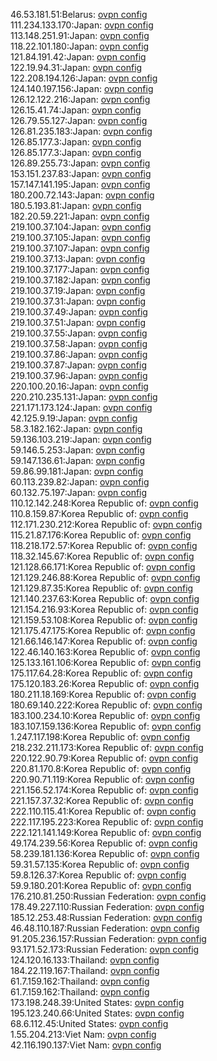 46.53.181.51:Belarus: [ovpn config](vpn/46_53_181_51.ovpn)  
111.234.133.170:Japan: [ovpn config](vpn/111_234_133_170.ovpn)  
113.148.251.91:Japan: [ovpn config](vpn/113_148_251_91.ovpn)  
118.22.101.180:Japan: [ovpn config](vpn/118_22_101_180.ovpn)  
121.84.191.42:Japan: [ovpn config](vpn/121_84_191_42.ovpn)  
122.19.94.31:Japan: [ovpn config](vpn/122_19_94_31.ovpn)  
122.208.194.126:Japan: [ovpn config](vpn/122_208_194_126.ovpn)  
124.140.197.156:Japan: [ovpn config](vpn/124_140_197_156.ovpn)  
126.12.122.216:Japan: [ovpn config](vpn/126_12_122_216.ovpn)  
126.15.41.74:Japan: [ovpn config](vpn/126_15_41_74.ovpn)  
126.79.55.127:Japan: [ovpn config](vpn/126_79_55_127.ovpn)  
126.81.235.183:Japan: [ovpn config](vpn/126_81_235_183.ovpn)  
126.85.177.3:Japan: [ovpn config](vpn/126_85_177_3.ovpn)  
126.85.177.3:Japan: [ovpn config](vpn/126_85_177_3.ovpn)  
126.89.255.73:Japan: [ovpn config](vpn/126_89_255_73.ovpn)  
153.151.237.83:Japan: [ovpn config](vpn/153_151_237_83.ovpn)  
157.147.141.195:Japan: [ovpn config](vpn/157_147_141_195.ovpn)  
180.200.72.143:Japan: [ovpn config](vpn/180_200_72_143.ovpn)  
180.5.193.81:Japan: [ovpn config](vpn/180_5_193_81.ovpn)  
182.20.59.221:Japan: [ovpn config](vpn/182_20_59_221.ovpn)  
219.100.37.104:Japan: [ovpn config](vpn/219_100_37_104.ovpn)  
219.100.37.105:Japan: [ovpn config](vpn/219_100_37_105.ovpn)  
219.100.37.107:Japan: [ovpn config](vpn/219_100_37_107.ovpn)  
219.100.37.13:Japan: [ovpn config](vpn/219_100_37_13.ovpn)  
219.100.37.177:Japan: [ovpn config](vpn/219_100_37_177.ovpn)  
219.100.37.182:Japan: [ovpn config](vpn/219_100_37_182.ovpn)  
219.100.37.19:Japan: [ovpn config](vpn/219_100_37_19.ovpn)  
219.100.37.31:Japan: [ovpn config](vpn/219_100_37_31.ovpn)  
219.100.37.49:Japan: [ovpn config](vpn/219_100_37_49.ovpn)  
219.100.37.51:Japan: [ovpn config](vpn/219_100_37_51.ovpn)  
219.100.37.55:Japan: [ovpn config](vpn/219_100_37_55.ovpn)  
219.100.37.58:Japan: [ovpn config](vpn/219_100_37_58.ovpn)  
219.100.37.86:Japan: [ovpn config](vpn/219_100_37_86.ovpn)  
219.100.37.87:Japan: [ovpn config](vpn/219_100_37_87.ovpn)  
219.100.37.96:Japan: [ovpn config](vpn/219_100_37_96.ovpn)  
220.100.20.16:Japan: [ovpn config](vpn/220_100_20_16.ovpn)  
220.210.235.131:Japan: [ovpn config](vpn/220_210_235_131.ovpn)  
221.171.173.124:Japan: [ovpn config](vpn/221_171_173_124.ovpn)  
42.125.9.19:Japan: [ovpn config](vpn/42_125_9_19.ovpn)  
58.3.182.162:Japan: [ovpn config](vpn/58_3_182_162.ovpn)  
59.136.103.219:Japan: [ovpn config](vpn/59_136_103_219.ovpn)  
59.146.5.253:Japan: [ovpn config](vpn/59_146_5_253.ovpn)  
59.147.136.61:Japan: [ovpn config](vpn/59_147_136_61.ovpn)  
59.86.99.181:Japan: [ovpn config](vpn/59_86_99_181.ovpn)  
60.113.239.82:Japan: [ovpn config](vpn/60_113_239_82.ovpn)  
60.132.75.197:Japan: [ovpn config](vpn/60_132_75_197.ovpn)  
110.12.142.248:Korea Republic of: [ovpn config](vpn/110_12_142_248.ovpn)  
110.8.159.87:Korea Republic of: [ovpn config](vpn/110_8_159_87.ovpn)  
112.171.230.212:Korea Republic of: [ovpn config](vpn/112_171_230_212.ovpn)  
115.21.87.176:Korea Republic of: [ovpn config](vpn/115_21_87_176.ovpn)  
118.218.172.57:Korea Republic of: [ovpn config](vpn/118_218_172_57.ovpn)  
118.32.145.67:Korea Republic of: [ovpn config](vpn/118_32_145_67.ovpn)  
121.128.66.171:Korea Republic of: [ovpn config](vpn/121_128_66_171.ovpn)  
121.129.246.88:Korea Republic of: [ovpn config](vpn/121_129_246_88.ovpn)  
121.129.87.35:Korea Republic of: [ovpn config](vpn/121_129_87_35.ovpn)  
121.140.237.63:Korea Republic of: [ovpn config](vpn/121_140_237_63.ovpn)  
121.154.216.93:Korea Republic of: [ovpn config](vpn/121_154_216_93.ovpn)  
121.159.53.108:Korea Republic of: [ovpn config](vpn/121_159_53_108.ovpn)  
121.175.47.175:Korea Republic of: [ovpn config](vpn/121_175_47_175.ovpn)  
121.66.146.147:Korea Republic of: [ovpn config](vpn/121_66_146_147.ovpn)  
122.46.140.163:Korea Republic of: [ovpn config](vpn/122_46_140_163.ovpn)  
125.133.161.106:Korea Republic of: [ovpn config](vpn/125_133_161_106.ovpn)  
175.117.64.28:Korea Republic of: [ovpn config](vpn/175_117_64_28.ovpn)  
175.120.183.26:Korea Republic of: [ovpn config](vpn/175_120_183_26.ovpn)  
180.211.18.169:Korea Republic of: [ovpn config](vpn/180_211_18_169.ovpn)  
180.69.140.222:Korea Republic of: [ovpn config](vpn/180_69_140_222.ovpn)  
183.100.234.10:Korea Republic of: [ovpn config](vpn/183_100_234_10.ovpn)  
183.107.159.136:Korea Republic of: [ovpn config](vpn/183_107_159_136.ovpn)  
1.247.117.198:Korea Republic of: [ovpn config](vpn/1_247_117_198.ovpn)  
218.232.211.173:Korea Republic of: [ovpn config](vpn/218_232_211_173.ovpn)  
220.122.90.79:Korea Republic of: [ovpn config](vpn/220_122_90_79.ovpn)  
220.81.170.8:Korea Republic of: [ovpn config](vpn/220_81_170_8.ovpn)  
220.90.71.119:Korea Republic of: [ovpn config](vpn/220_90_71_119.ovpn)  
221.156.52.174:Korea Republic of: [ovpn config](vpn/221_156_52_174.ovpn)  
221.157.37.32:Korea Republic of: [ovpn config](vpn/221_157_37_32.ovpn)  
222.110.115.41:Korea Republic of: [ovpn config](vpn/222_110_115_41.ovpn)  
222.117.195.223:Korea Republic of: [ovpn config](vpn/222_117_195_223.ovpn)  
222.121.141.149:Korea Republic of: [ovpn config](vpn/222_121_141_149.ovpn)  
49.174.239.56:Korea Republic of: [ovpn config](vpn/49_174_239_56.ovpn)  
58.239.181.136:Korea Republic of: [ovpn config](vpn/58_239_181_136.ovpn)  
59.31.57.135:Korea Republic of: [ovpn config](vpn/59_31_57_135.ovpn)  
59.8.126.37:Korea Republic of: [ovpn config](vpn/59_8_126_37.ovpn)  
59.9.180.201:Korea Republic of: [ovpn config](vpn/59_9_180_201.ovpn)  
176.210.81.250:Russian Federation: [ovpn config](vpn/176_210_81_250.ovpn)  
178.49.227.110:Russian Federation: [ovpn config](vpn/178_49_227_110.ovpn)  
185.12.253.48:Russian Federation: [ovpn config](vpn/185_12_253_48.ovpn)  
46.48.110.187:Russian Federation: [ovpn config](vpn/46_48_110_187.ovpn)  
91.205.236.157:Russian Federation: [ovpn config](vpn/91_205_236_157.ovpn)  
93.171.52.173:Russian Federation: [ovpn config](vpn/93_171_52_173.ovpn)  
124.120.16.133:Thailand: [ovpn config](vpn/124_120_16_133.ovpn)  
184.22.119.167:Thailand: [ovpn config](vpn/184_22_119_167.ovpn)  
61.7.159.162:Thailand: [ovpn config](vpn/61_7_159_162.ovpn)  
61.7.159.162:Thailand: [ovpn config](vpn/61_7_159_162.ovpn)  
173.198.248.39:United States: [ovpn config](vpn/173_198_248_39.ovpn)  
195.123.240.66:United States: [ovpn config](vpn/195_123_240_66.ovpn)  
68.6.112.45:United States: [ovpn config](vpn/68_6_112_45.ovpn)  
1.55.204.213:Viet Nam: [ovpn config](vpn/1_55_204_213.ovpn)  
42.116.190.137:Viet Nam: [ovpn config](vpn/42_116_190_137.ovpn)  
